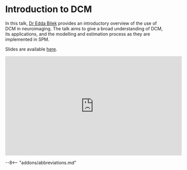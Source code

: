 # Introduction to DCM

In this talk, [Dr Edda Bilek](https://www.zi-mannheim.de/en/research/people/person/5186.html) provides an introductory overview of the use of DCM in neuroimaging. The talk aims to give a broad understanding of DCM, its applications, and the modelling and estimation process as they are implemented in SPM.

Slides are available [here](https://www.fil.ion.ucl.ac.uk/spm/course/slides23-oct/10_DCM_Introduction.pptx).

<iframe width="560" height="315" src="https://www.youtube.com/embed/GcIvdqotdpY?si=zRq-mG3B2feh4eQy" title="YouTube video player" frameborder="0" allow="accelerometer; autoplay; clipboard-write; encrypted-media; gyroscope; picture-in-picture; web-share" allowfullscreen></iframe>

--8<-- "addons/abbreviations.md"